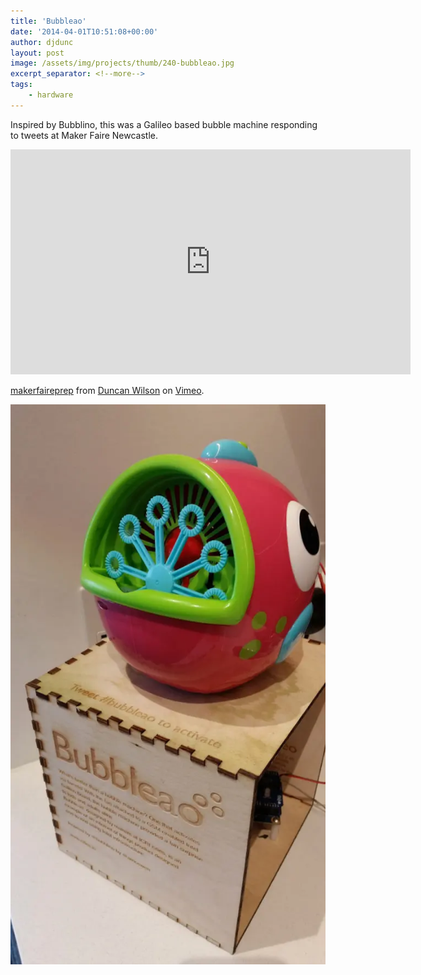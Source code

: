 ```yaml
---
title: 'Bubbleao'
date: '2014-04-01T10:51:08+00:00'
author: djdunc
layout: post
image: /assets/img/projects/thumb/240-bubbleao.jpg
excerpt_separator: <!--more-->
tags:
    - hardware
---
```


Inspired by Bubblino, this was a Galileo based bubble machine responding to tweets at Maker Faire Newcastle.

<iframe src="https://player.vimeo.com/video/373661977?h=8d817125ae" width="640" height="360" frameborder="0" allow="autoplay; fullscreen; picture-in-picture" allowfullscreen></iframe>
<p><a href="https://vimeo.com/373661977">makerfaireprep</a> from <a href="https://vimeo.com/djdunc">Duncan Wilson</a> on <a href="https://vimeo.com">Vimeo</a>.</p>

<!--more-->

![Delta Robot](/assets/img/projects/bubbleao.jpeg.webp)
